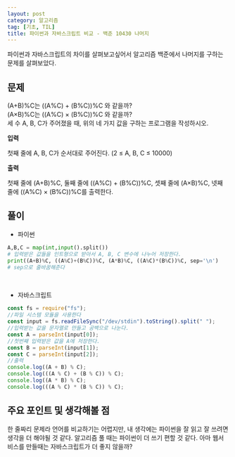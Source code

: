 ```yaml
---
layout: post
category: 알고리즘
tag: [기초, TIL]
title: 파이썬과 자바스크립트 비교 - 백준 10430 나머지
---
```


파이썬과 자바스크립트의 차이를 살펴보고싶어서 알고리즘 백준에서 나머지를 구하는 문제를 살펴보았다.

## 문제

(A+B)%C는 ((A%C) + (B%C))%C 와 같을까?  
(A×B)%C는 ((A%C) × (B%C))%C 와 같을까?  
세 수 A, B, C가 주어졌을 때, 위의 네 가지 값을 구하는 프로그램을 작성하시오.

**입력**

첫째 줄에 A, B, C가 순서대로 주어진다. (2 ≤ A, B, C ≤ 10000)

**출력**

첫째 줄에 (A+B)%C, 둘째 줄에 ((A%C) + (B%C))%C, 셋째 줄에 (A×B)%C, 넷째 줄에 ((A%C) × (B%C))%C를 출력한다.
<br>

## 풀이

- 파이썬

```python
A,B,C = map(int,input().split())
# 입력받은 값들을 인트형으로 받아서 A, B, C 변수에 나누어 저장한다.
print((A+B)%C, ((A%C)+(B%C))%C, (A*B)%C, ((A%C)*(B%C))%C, sep='\n')
# sep으로 줄바꿈해준다
```

<br>

- 자바스크립트

```javascript
const fs = require("fs");
//파일 시스템 모듈을 사용한다
const input = fs.readFileSync("/dev/stdin").toString().split(" ");
//입력받는 값을 문자열로 만들고 공백으로 나눈다.
const A = parseInt(input[0]);
//첫번째 입력받은 값을 A에 저장한다.
const B = parseInt(input[1]);
const C = parseInt(input[2]);
//출력
console.log((A + B) % C);
console.log(((A % C) + (B % C)) % C);
console.log((A * B) % C);
console.log(((A % C) * (B % C)) % C);
```
## 주요 포인트 및 생각해볼 점

한 줄짜리 문제라 언어를 비교하기는 어렵지만, 내 생각에는 파이썬을 잘 읽고 잘 쓰려면 생각을 더 해야될 것 같다. 알고리즘 풀 때는 파이썬이 더 쓰기 편할 것 같다. 아마 웹서비스를 만들때는 자바스크립트가 더 좋지 않을까?
